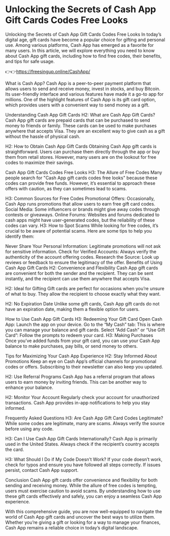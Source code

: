 # Unlocking the Secrets of Cash App Gift Cards Codes Free Looks

Unlocking the Secrets of Cash App Gift Cards Codes Free Looks
In today’s digital age, gift cards have become a popular choice for gifting and personal use. Among various platforms, Cash App has emerged as a favorite for many users. In this article, we will explore everything you need to know about Cash App gift cards, including how to find free codes, their benefits, and tips for safe usage.


👉👉https://freesingup.online/CashApp/


What is Cash App?
Cash App is a peer-to-peer payment platform that allows users to send and receive money, invest in stocks, and buy Bitcoin. Its user-friendly interface and various features have made it a go-to app for millions. One of the highlight features of Cash App is its gift card option, which provides users with a convenient way to send money as a gift.

Understanding Cash App Gift Cards
H2: What are Cash App Gift Cards?
Cash App gift cards are prepaid cards that can be purchased to send money to friends or family. These cards can be used to make purchases anywhere that accepts Visa. They are an excellent way to give cash as a gift without the hassle of physical cash.

H2: How to Obtain Cash App Gift Cards
Obtaining Cash App gift cards is straightforward. Users can purchase them directly through the app or buy them from retail stores. However, many users are on the lookout for free codes to maximize their savings.

Cash App Gift Cards Codes Free Looks
H3: The Allure of Free Codes
Many people search for "Cash App gift cards codes free looks" because these codes can provide free funds. However, it’s essential to approach these offers with caution, as they can sometimes lead to scams.

H3: Common Sources for Free Codes
Promotional Offers: Occasionally, Cash App runs promotions that allow users to earn free gift card codes.
Social Media: Some influencers or brands might give away codes through contests or giveaways.
Online Forums: Websites and forums dedicated to cash apps might have user-generated codes, but the reliability of these codes can vary.
H3: How to Spot Scams
While looking for free codes, it’s crucial to be aware of potential scams. Here are some tips to help you identify them:

Never Share Your Personal Information: Legitimate promotions will not ask for sensitive information.
Check for Verified Accounts: Always verify the authenticity of the account offering codes.
Research the Source: Look up reviews or feedback to ensure the legitimacy of the offer.
Benefits of Using Cash App Gift Cards
H2: Convenience and Flexibility
Cash App gift cards are convenient for both the sender and the recipient. They can be sent instantly, and the recipient can use them anywhere that accepts Visa.

H2: Ideal for Gifting
Gift cards are perfect for occasions when you’re unsure of what to buy. They allow the recipient to choose exactly what they want.

H2: No Expiration Date
Unlike some gift cards, Cash App gift cards do not have an expiration date, making them a flexible option for users.

How to Use Cash App Gift Cards
H3: Redeeming Your Gift Card
Open Cash App: Launch the app on your device.
Go to the “My Cash” tab: This is where you can manage your balance and gift cards.
Select “Add Cash” or “Use Gift Card”: Follow the prompts to redeem your card.
H3: Making Purchases
Once you’ve added funds from your gift card, you can use your Cash App balance to make purchases, pay bills, or send money to others.

Tips for Maximizing Your Cash App Experience
H2: Stay Informed About Promotions
Keep an eye on Cash App’s official channels for promotional codes or offers. Subscribing to their newsletter can also keep you updated.

H2: Use Referral Programs
Cash App has a referral program that allows users to earn money by inviting friends. This can be another way to enhance your balance.

H2: Monitor Your Account
Regularly check your account for unauthorized transactions. Cash App provides in-app notifications to help you stay informed.

Frequently Asked Questions
H3: Are Cash App Gift Card Codes Legitimate?
While some codes are legitimate, many are scams. Always verify the source before using any code.

H3: Can I Use Cash App Gift Cards Internationally?
Cash App is primarily used in the United States. Always check if the recipient’s country accepts the card.

H3: What Should I Do if My Code Doesn’t Work?
If your code doesn’t work, check for typos and ensure you have followed all steps correctly. If issues persist, contact Cash App support.

Conclusion
Cash App gift cards offer convenience and flexibility for both sending and receiving money. While the allure of free codes is tempting, users must exercise caution to avoid scams. By understanding how to use these gift cards effectively and safely, you can enjoy a seamless Cash App experience.

With this comprehensive guide, you are now well-equipped to navigate the world of Cash App gift cards and uncover the best ways to utilize them. Whether you’re giving a gift or looking for a way to manage your finances, Cash App remains a reliable choice in today’s digital landscape.
